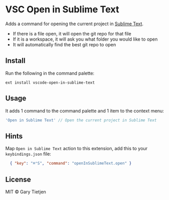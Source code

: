 # VSC Open in Sublime Text

Adds a command for opening the current project in [Sublime Text](https://www.sublimetext.com/).

- If there is a file open, it will open the git repo for that file
- If it is a workspace, it will ask you what folder you would like to open
- It will automatically find the best git repo to open

## Install

Run the following in the command palette:

```shell
ext install vscode-open-in-sublime-text
```

## Usage

It adds 1 command to the command palette and 1 item to the context menu:

```js
'Open in Sublime Text' // Open the current project in Sublime Text
```

## Hints

Map `Open in Sublime Text` action to this extension, add this to your `keybindings.json` file:

```json
  { "key": "⌘⌃S", "command": "openInSublimeText.open" }
``````

## License

MIT © Gary Tietjen
